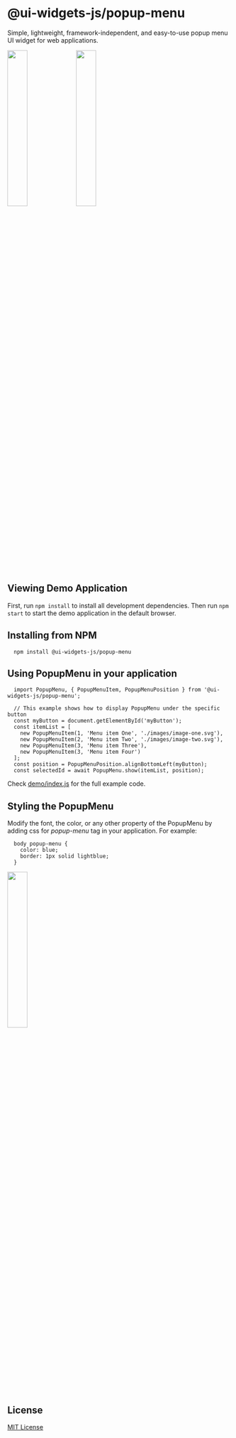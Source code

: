 # @ui-widgets-js/popup-menu

Simple, lightweight, framework-independent, and easy-to-use popup menu UI widget for web applications.

<img src="https://raw.githubusercontent.com/web-components-js/popup-menu/HEAD/screenshot1.png" height="30%" width="30%">
<img src="https://raw.githubusercontent.com/web-components-js/popup-menu/HEAD/screenshot2.png" height="30%" width="30%">

## Viewing Demo Application

First, run `npm install` to install all development dependencies. Then run `npm start` to start the demo application in the default browser.

## Installing from NPM

```
  npm install @ui-widgets-js/popup-menu
```

## Using PopupMenu in your application

```
  import PopupMenu, { PopupMenuItem, PopupMenuPosition } from '@ui-widgets-js/popup-menu';

  // This example shows how to display PopupMenu under the specific button
  const myButton = document.getElementById('myButton');
  const itemList = [
    new PopupMenuItem(1, 'Menu item One', './images/image-one.svg'),
    new PopupMenuItem(2, 'Menu item Two', './images/image-two.svg'),
    new PopupMenuItem(3, 'Menu item Three'),
    new PopupMenuItem(3, 'Menu item Four')
  ];
  const position = PopupMenuPosition.alignBottomLeft(myButton);
  const selectedId = await PopupMenu.show(itemList, position);
```
Check <a href="https://github.com/ui-widgets-js/popup-menu/blob/master/demo/index.js">demo/index.js</a> for the full example code.

## Styling the PopupMenu

Modify the font, the color, or any other property of the PopupMenu by adding css for _popup-menu_ tag in your application. For example:
```
  body popup-menu {
    color: blue;
    border: 1px solid lightblue;
  }
```

<img src="https://raw.githubusercontent.com/web-components-js/popup-menu/HEAD/screenshot3.png" height="30%" width="30%">

## License

<a href="https://github.com/ui-widgets-js/popup-menu/blob/master/LICENSE">MIT License</a>